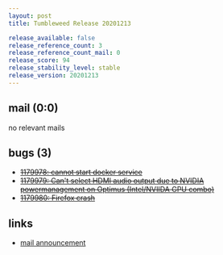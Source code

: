 ```yaml
---
layout: post
title: Tumbleweed Release 20201213

release_available: false
release_reference_count: 3
release_reference_count_mail: 0
release_score: 94
release_stability_level: stable
release_version: 20201213
---
```


## mail (0:0)

no relevant mails

## bugs (3)

<!--more-->

- ~~[1179978: cannot start docker service](https://bugzilla.opensuse.org/show_bug.cgi?id=1179978)~~
- ~~[1179979: Can't select HDMI audio output due to NVIDIA powermanagement on Optimus (Intel/NVIIDA GPU combo)](https://bugzilla.opensuse.org/show_bug.cgi?id=1179979)~~
- ~~[1179980: Firefox crash](https://bugzilla.opensuse.org/show_bug.cgi?id=1179980)~~



## links

- [mail announcement](https://lists.opensuse.org/archives/list/factory@lists.opensuse.org/thread/3THORCKMGWET4SKEIKHBGYXEDXJVKQLA)
